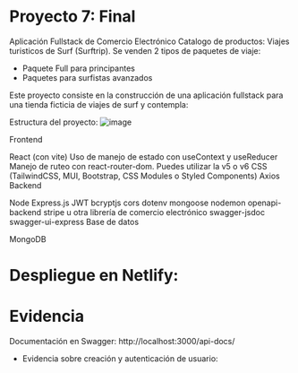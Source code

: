 # Proyecto 7: Final


Aplicación Fullstack de Comercio Electrónico
Catalogo de productos: Viajes turisticos de Surf (Surftrip). Se venden 2 tipos de paquetes de viaje:
- Paquete Full para principantes
- Paquetes para surfistas avanzados

Este proyecto consiste en la construcción de una aplicación fullstack para una tienda ficticia de viajes de surf y contempla:

Estructura del proyecto:
![image](https://github.com/user-attachments/assets/986cd246-5f99-4105-82f8-0426d42b32b7)

Frontend

React (con vite)
Uso de manejo de estado con useContext y useReducer
Manejo de ruteo con react-router-dom. Puedes utilizar la v5 o v6
CSS (TailwindCSS, MUI, Bootstrap, CSS Modules o Styled Components)
Axios
Backend

Node
Express.js
JWT
bcryptjs
cors
dotenv
mongoose
nodemon
openapi-backend
stripe u otra librería de comercio electrónico
swagger-jsdoc
swagger-ui-express
Base de datos

MongoDB

# Despliegue en Netlify:
# Evidencia

Documentación en Swagger: http://localhost:3000/api-docs/
- Evidencia sobre creación y autenticación de usuario:



